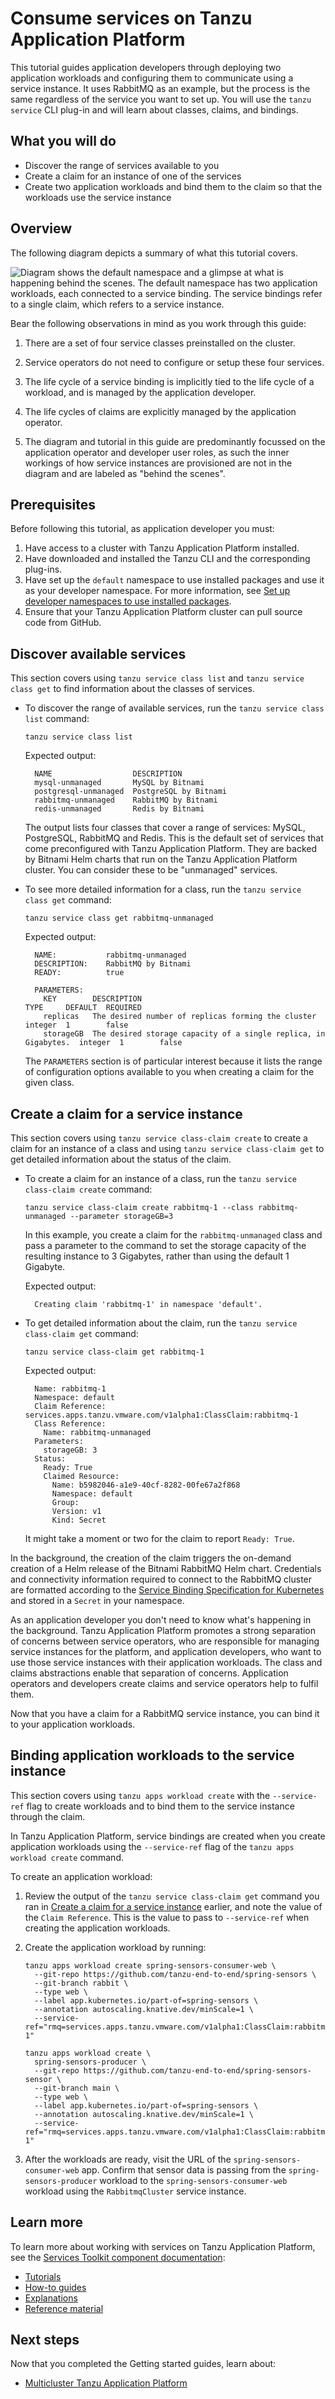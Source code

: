 # Consume services on Tanzu Application Platform

This tutorial guides application developers through deploying two application workloads and configuring
them to communicate using a service instance.
It uses RabbitMQ as an example, but the process is the same regardless of the service you want to set up.
You will use the `tanzu service` CLI plug-in and will learn about classes, claims, and bindings.

## <a id="you-will"></a>What you will do

- Discover the range of services available to you
- Create a claim for an instance of one of the services
- Create two application workloads and bind them to the claim so that the workloads use the service instance

## <a id="overview"></a>Overview

The following diagram depicts a summary of what this tutorial covers.

![Diagram shows the default namespace and a glimpse at what is happening behind the scenes.
The default namespace has two application workloads, each connected to a service binding.
The service bindings refer to a single claim, which refers to a service instance.](../images/getting-started-stk-1.png)

Bear the following observations in mind as you work through this guide:

1. There are a set of four service classes preinstalled on the cluster.

1. Service operators do not need to configure or setup these four services.

1. The life cycle of a service binding is implicitly tied to the life cycle of a workload,
   and is managed by the application developer.

1. The life cycles of claims are explicitly managed by the application operator.

1. The diagram and tutorial in this guide are predominantly focussed on the application operator and
   developer user roles, as such the inner workings of how service instances are provisioned are not
   in the diagram and are labeled as "behind the scenes".

## <a id="stk-prereqs"></a> Prerequisites

Before following this tutorial, as application developer you must:

1. Have access to a cluster with Tanzu Application Platform installed.
1. Have downloaded and installed the Tanzu CLI and the corresponding plug-ins.
1. Have set up the `default` namespace to use installed packages and use it as your developer namespace.
For more information, see [Set up developer namespaces to use installed packages](../set-up-namespaces.md).
1. Ensure that your Tanzu Application Platform cluster can pull source code from GitHub.

## <a id="stk-discover"></a> Discover available services

This section covers using `tanzu service class list` and `tanzu service class get` to find
information about the classes of services.

- To discover the range of available services, run the `tanzu service class list` command:

    ```console
    tanzu service class list
    ```

    Expected output:

    ```console
      NAME                  DESCRIPTION
      mysql-unmanaged       MySQL by Bitnami
      postgresql-unmanaged  PostgreSQL by Bitnami
      rabbitmq-unmanaged    RabbitMQ by Bitnami
      redis-unmanaged       Redis by Bitnami
    ```

    The output lists four classes that cover a range of services: MySQL, PostgreSQL, RabbitMQ and Redis.
    This is the default set of services that come preconfigured with Tanzu Application Platform.
    They are backed by Bitnami Helm charts that run on the Tanzu Application Platform cluster.
    You can consider these to be "unmanaged" services.

- To see more detailed information for a class, run the `tanzu service class get` command:

    ```console
    tanzu service class get rabbitmq-unmanaged
    ```

    Expected output:

    ```console
      NAME:           rabbitmq-unmanaged
      DESCRIPTION:    RabbitMQ by Bitnami
      READY:          true

      PARAMETERS:
        KEY        DESCRIPTION                                                      TYPE     DEFAULT  REQUIRED
        replicas   The desired number of replicas forming the cluster               integer  1        false
        storageGB  The desired storage capacity of a single replica, in Gigabytes.  integer  1        false
    ```

    The `PARAMETERS` section is of particular interest because it lists the range of configuration
    options available to you when creating a claim for the given class.

## <a id="stk-create-claim"></a> Create a claim for a service instance

This section covers using `tanzu service class-claim create` to create a claim for an instance of a class and
using `tanzu service class-claim get` to get detailed information about the status of the claim.

- To create a claim for an instance of a class, run the `tanzu service class-claim create` command:

    ```console
    tanzu service class-claim create rabbitmq-1 --class rabbitmq-unmanaged --parameter storageGB=3
    ```

    In this example, you create a claim for the `rabbitmq-unmanaged` class and pass a parameter to
    the command to set the storage capacity of the resulting instance to 3 Gigabytes,
    rather than using the default 1 Gigabyte.

    Expected output:

    ```console
      Creating claim 'rabbitmq-1' in namespace 'default'.
    ```

- To get detailed information about the claim, run the `tanzu service class-claim get` command:

    ```console
    tanzu service class-claim get rabbitmq-1
    ```

    Expected output:

    ```console
      Name: rabbitmq-1
      Namespace: default
      Claim Reference: services.apps.tanzu.vmware.com/v1alpha1:ClassClaim:rabbitmq-1
      Class Reference:
        Name: rabbitmq-unmanaged
      Parameters:
        storageGB: 3
      Status:
        Ready: True
        Claimed Resource:
          Name: b5982046-a1e9-40cf-8282-00fe67a2f868
          Namespace: default
          Group:
          Version: v1
          Kind: Secret
    ```

    It might take a moment or two for the claim to report `Ready: True`.

In the background, the creation of the claim triggers the on-demand creation of a Helm release
of the Bitnami RabbitMQ Helm chart.
Credentials and connectivity information required to connect to the RabbitMQ cluster are
formatted according to the [Service Binding Specification for Kubernetes](https://github.com/servicebinding/spec)
and stored in a `Secret` in your namespace.

As an application developer you don't need to know what's happening in the background.
Tanzu Application Platform promotes a strong separation of concerns between service operators,
who are responsible for managing service instances for the platform, and application developers,
who want to use those service instances with their application workloads.
The class and claims abstractions enable that separation of concerns.
Application operators and developers create claims and service operators help to fulfil them.

Now that you have a claim for a RabbitMQ service instance, you can bind it to your application workloads.

## <a id="stk-bind"></a> Binding application workloads to the service instance

This section covers using `tanzu apps workload create` with the `--service-ref` flag to create
workloads and to bind them to the service instance through the claim.

In Tanzu Application Platform, service bindings are created when you create application workloads
using the `--service-ref` flag of the `tanzu apps workload create` command.

To create an application workload:

1. Review the output of the `tanzu service class-claim get` command you ran in
[Create a claim for a service instance](#stk-create-claim) earlier, and note the value of the `Claim Reference`.
This is the value to pass to `--service-ref` when creating the application workloads.

1. Create the application workload by running:

    ```console
    tanzu apps workload create spring-sensors-consumer-web \
      --git-repo https://github.com/tanzu-end-to-end/spring-sensors \
      --git-branch rabbit \
      --type web \
      --label app.kubernetes.io/part-of=spring-sensors \
      --annotation autoscaling.knative.dev/minScale=1 \
      --service-ref="rmq=services.apps.tanzu.vmware.com/v1alpha1:ClassClaim:rabbitmq-1"

    tanzu apps workload create \
      spring-sensors-producer \
      --git-repo https://github.com/tanzu-end-to-end/spring-sensors-sensor \
      --git-branch main \
      --type web \
      --label app.kubernetes.io/part-of=spring-sensors \
      --annotation autoscaling.knative.dev/minScale=1 \
      --service-ref="rmq=services.apps.tanzu.vmware.com/v1alpha1:ClassClaim:rabbitmq-1"
    ```

1. After the workloads are ready, visit the URL of the `spring-sensors-consumer-web` app.
Confirm that sensor data is passing from the `spring-sensors-producer` workload to
the `spring-sensors-consumer-web` workload using the `RabbitmqCluster` service instance.

## <a id="stk-use-cases"></a> Learn more

To learn more about working with services on Tanzu Application Platform, see the
[Services Toolkit component documentation](../services-toolkit/about.hbs.md):

- [Tutorials](../services-toolkit/tutorials.hbs.md)
- [How-to guides](../services-toolkit/how-to-guides.hbs.md)
- [Explanations](../services-toolkit/explanation.hbs.md)
- [Reference material](../services-toolkit/reference.hbs.md)

## Next steps

Now that you completed the Getting started guides, learn about:

- [Multicluster Tanzu Application Platform](../multicluster/about.md)
